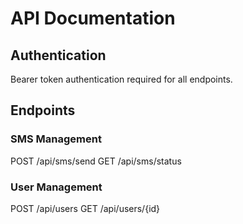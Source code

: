 # API Documentation

## Authentication
Bearer token authentication required for all endpoints.

## Endpoints

### SMS Management
POST /api/sms/send
GET /api/sms/status

### User Management
POST /api/users
GET /api/users/{id}
